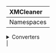 |    XMCleaner   |
|:---------------|
|Namespaces
<details><summary>Converters</summary>
Classes
 <details>
 <summary>HashLog</summary>
  <details>
  <summary>Public</summary>
  Members 
   <details>
   <summary>func1</summary>
   funcDescription
   </details>
  </details>
  <details>
  <summary>Private</summary>
  Members
   <details>
   <summary>func1</summary>
   </details>
  </details>
 </details>
 <details>
 <summary>ShareLog</summary>
 Members
  <details>
  <summary>Public</summary>
  Members
   <details>
   <summary>func1</summary>
   funcDescription
   </details>
  </details>
 </details>
</details>|